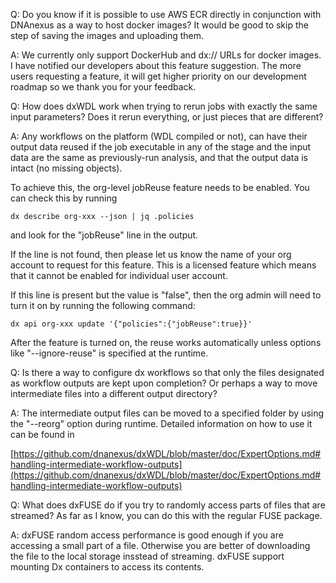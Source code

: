 Q: Do you know if it is possible to use AWS ECR directly in conjunction with DNAnexus as a way to host docker images? It would be good to skip the step of saving the images and uploading them.

A: We currently only support DockerHub and dx:// URLs for docker images. I have notified our developers about this feature suggestion. The more users requesting a feature, it will get higher priority on our development roadmap so we thank you for your feedback.

Q: How does dxWDL work when trying to rerun jobs with exactly the same input parameters? Does it rerun everything, or just pieces that are different?

A: Any workflows on the platform (WDL compiled or not), can have their output data reused if the job executable in any of the stage and the input data are the same as previously-run analysis, and that the output data is intact (no missing objects).

To achieve this, the org-level jobReuse feature needs to be enabled. You can check this by running

`dx describe org-xxx --json | jq .policies`

and look for the "jobReuse" line in the output.

If the line is not found, then please let us know the name of your org account to request for this feature. This is a licensed feature which means that it cannot be enabled for individual user account.

If this line is present but the value is "false", then the org admin will need to turn it on by running the following command:

`dx api org-xxx update '{"policies":{"jobReuse":true}}'`

After the feature is turned on, the reuse works automatically unless options like "--ignore-reuse" is specified at the runtime.

Q: Is there a way to configure dx workflows so that only the files designated as workflow outputs are kept upon completion? Or perhaps a way to move intermediate files into a different output directory?

A: The intermediate output files can be moved to a specified folder by using the "--reorg" option during runtime. Detailed information on how to use it can be found in

[https://github.com/dnanexus/dxWDL/blob/master/doc/ExpertOptions.md#handling-intermediate-workflow-outputs](https://github.com/dnanexus/dxWDL/blob/master/doc/ExpertOptions.md#handling-intermediate-workflow-outputs)

Q: What does dxFUSE do if you try to randomly access parts of files that are streamed? As far as I know, you can do this with the regular FUSE package.

A: dxFUSE random access performance is good enough if you are accessing a small part of a file. Otherwise you are better of downloading the file to the local storage insstead of streaming. dxFUSE support mounting Dx containers to access its contents.

